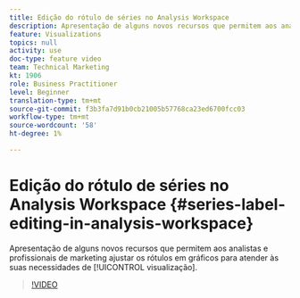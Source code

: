 ```yaml
---
title: Edição do rótulo de séries no Analysis Workspace
description: Apresentação de alguns novos recursos que permitem aos analistas e profissionais de marketing ajustar os rótulos em gráficos para atender às suas necessidades de visualização.
feature: Visualizations
topics: null
activity: use
doc-type: feature video
team: Technical Marketing
kt: 1906
role: Business Practitioner
level: Beginner
translation-type: tm+mt
source-git-commit: f3b3fa7d91b0cb21005b57768ca23ed6700fcc03
workflow-type: tm+mt
source-wordcount: '58'
ht-degree: 1%

---
```



# Edição do rótulo de séries no Analysis Workspace {#series-label-editing-in-analysis-workspace}

Apresentação de alguns novos recursos que permitem aos analistas e profissionais de marketing ajustar os rótulos em gráficos para atender às suas necessidades de [!UICONTROL visualização].

>[!VIDEO](https://video.tv.adobe.com/v/23728/?quality=12)
